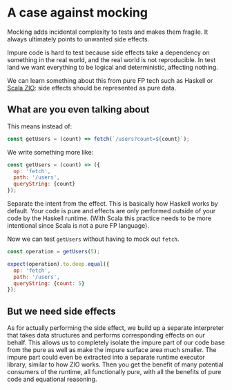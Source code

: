 # A case against mocking

Mocking adds incidental complexity to tests and makes them fragile. It
always ultimately points to unwanted side effects.

Impure code is hard to test because side effects take a dependency on something
in the real world, and the real world is not reproducible. In test land we want
everything to be logical and deterministic, affecting nothing.

We can learn something about this from pure FP tech such as Haskell or
[Scala ZIO](https://github.com/scalaz/scalaz-zio): side effects should be
represented as pure data.

## What are you even talking about

This means instead of:

```javascript
const getUsers = (count) => fetch(`/users?count=${count}`);
```

We write something more like:

```javascript
const getUsers = (count) => ({
  op: 'fetch',
  path: '/users',
  queryString: {count}
});
```

Separate the intent from the effect. This is basically how Haskell works by
default. Your code is pure and effects are only performed outside of your code
by the Haskell runtime. (With Scala this practice needs to be more intentional
since Scala is not a pure FP language).

Now we can test `getUsers` without having to mock out `fetch`.

```javascript
const operation = getUsers(5);

expect(operation).to.deep.equal({
  op: 'fetch',
  path: '/users',
  queryString: {count: 5}
});
```

## But we need side effects

As for actually performing the side effect, we build up a separate interpreter
that takes data structures and performs corresponding effects on our behalf.
This allows us to completely isolate the impure part of our code base from the
pure as well as make the impure surface area much smaller. The impure part could
even be extracted into a separate runtime executor library, similar to how ZIO
works. Then you get the benefit of many potential consumers of the runtime, all
functionally pure, with all the benefits of pure code and equational reasoning.
